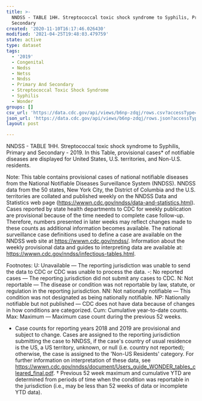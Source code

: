 ```yaml
---
title: >-
  NNDSS - TABLE 1HH. Streptococcal toxic shock syndrome to Syphilis, Primary and
  Secondary
created: '2020-11-10T16:17:46.026430'
modified: '2021-04-25T19:48:03.479759'
state: active
type: dataset
tags:
  - '2019'
  - Congenital
  - Nedss
  - Netss
  - Nndss
  - Primary And Secondary
  - Streptococcal Toxic Shock Syndrome
  - Syphilis
  - Wonder
groups: []
csv_url: 'https://data.cdc.gov/api/views/b6np-zdqj/rows.csv?accessType=DOWNLOAD'
json_url: 'https://data.cdc.gov/api/views/b6np-zdqj/rows.json?accessType=DOWNLOAD'
layout: post

---
```

NNDSS - TABLE 1HH. Streptococcal toxic shock syndrome to Syphilis, Primary and Secondary - 2019. In this Table, provisional cases* of notifiable diseases are displayed for United States, U.S. territories, and Non-U.S. residents. 

Note: 
This table contains provisional cases of national notifiable diseases from the National Notifiable Diseases Surveillance System (NNDSS). NNDSS data from the 50 states, New York City, the District of Columbia and the U.S. territories are collated and published weekly on the NNDSS Data and Statistics web page (https://wwwn.cdc.gov/nndss/data-and-statistics.html). Cases reported by state health departments to CDC for weekly publication are provisional because of the time needed to complete case follow-up. Therefore, numbers presented in later weeks may reflect changes made to these counts as additional information becomes available. The national surveillance case definitions used to define a case are available on the NNDSS web site at https://wwwn.cdc.gov/nndss/. Information about the weekly provisional data and guides to interpreting data are available at: https://wwwn.cdc.gov/nndss/infectious-tables.html. 

Footnotes:
U: Unavailable — The reporting jurisdiction was unable to send the data to CDC or CDC was unable to process the data.
-: No reported cases — The reporting jurisdiction did not submit any cases to CDC.
N: Not reportable — The disease or condition was not reportable by law, statute, or regulation in the reporting jurisdiction.
NN: Not nationally notifiable — This condition was not designated as being nationally notifiable.
NP: Nationally notifiable but not published — CDC does not have data because of changes in how conditions are categorized.
Cum: Cumulative year-to-date counts.
Max: Maximum — Maximum case count during the previous 52 weeks.
* Case counts for reporting years 2018 and 2019 are provisional and subject to change. Cases are assigned to the reporting jurisdiction submitting the case to NNDSS, if the case's country of usual residence is the US, a US territory, unknown, or null (i.e. country not reported); otherwise, the case is assigned to the 'Non-US Residents' category. For further information on interpretation of these data, see https://wwwn.cdc.gov/nndss/document/Users_guide_WONDER_tables_cleared_final.pdf. 
† Previous 52 week maximum and cumulative YTD are determined from periods of time when the condition was reportable in the jurisdiction (i.e., may be less than 52 weeks of data or incomplete YTD data).
